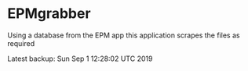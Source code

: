 # EPMgrabber
Using a database from the EPM app this application scrapes the files as required


Latest backup: Sun Sep 1 12:28:02 UTC 2019
